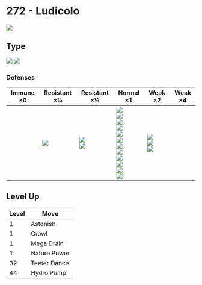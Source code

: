 # 272 - Ludicolo
![][272]

## Type

![][water]  ![][grass]

### Defenses

Immune ×0 | Resistant ×¼   | Resistant ×½                  | Normal ×1                                                                                                                                                                     | Weak ×2                                    | Weak ×4
---       | ---            | ---                           | ---                                                                                                                                                                           | ---                                        | ---
&nbsp;    | ![][water]<br> | ![][ground]<br>![][steel]<br> | ![][normal]<br>![][fighting]<br>![][rock]<br>![][ghost]<br>![][fire]<br>![][grass]<br>![][electric]<br>![][psychic]<br>![][ice]<br>![][dragon]<br>![][dark]<br>![][fairy]<br> | ![][flying]<br>![][poison]<br>![][bug]<br> | &nbsp;

## Level Up

Level | Move
---   | ---
1     | Astonish
1     | Growl
1     | Mega Drain
1     | Nature Power
32    | Teeter Dance
44    | Hydro Pump

[272]: ../img/pokemon/272.png
[normal]: ../img/types/normal.png
[fire]: ../img/types/fire.png
[fighting]: ../img/types/fighting.png
[water]: ../img/types/water.png
[flying]: ../img/types/flying.png
[grass]: ../img/types/grass.png
[poison]: ../img/types/poison.png
[electric]: ../img/types/electric.png
[ground]: ../img/types/ground.png
[psychic]: ../img/types/psychic.png
[rock]: ../img/types/rock.png
[ice]: ../img/types/ice.png
[bug]: ../img/types/bug.png
[dragon]: ../img/types/dragon.png
[ghost]: ../img/types/ghost.png
[dark]: ../img/types/dark.png
[steel]: ../img/types/steel.png
[fairy]: ../img/types/fairy.png
